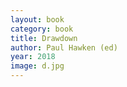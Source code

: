 ```yaml
---
layout: book
category: book
title: Drawdown
author: Paul Hawken (ed)
year: 2018
image: d.jpg
---
```


